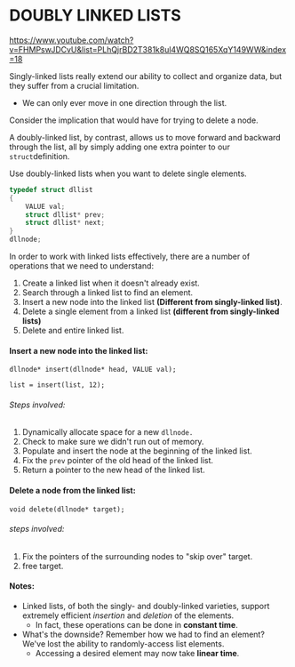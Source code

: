 # DOUBLY LINKED LISTS

https://www.youtube.com/watch?v=FHMPswJDCvU&list=PLhQjrBD2T381k8ul4WQ8SQ165XqY149WW&index=18

Singly-linked lists really extend our ability to collect and organize data, but they suffer from a crucial limitation.

- We can only ever move in one direction through the list.

Consider the implication that would have for trying to delete a node.

A doubly-linked list, by contrast, allows us to move forward and backward through the list, all by simply adding one extra pointer to our `struct`definition.

Use doubly-linked lists when you want to delete single elements.

```c
typedef struct dllist
{
    VALUE val;
    struct dllist* prev;
    struct dllist* next;
}
dllnode;
```

In order to work with linked lists effectively, there are a number of operations that we need to understand:

1. Create a linked list when it doesn't already exist.
2. Search through a linked list to find an element.
3. Insert a new node into the linked list **(Different from singly-linked list)**.
4. Delete a single element from a linked list **(different from singly-linked lists)**
5. Delete and entire linked list.

#### Insert a new node into the linked list:

`dllnode* insert(dllnode* head, VALUE val);`

`list = insert(list, 12);`

###### Steps involved:

1. Dynamically allocate space for a new `dllnode.`
2. Check to make sure we didn't run out of memory.
3. Populate and insert the node at the beginning of the linked list.
4. Fix the `prev` pointer of the old head of the linked list.
5. Return a pointer to the new head of the linked list.

#### Delete a node from the linked list:

`void delete(dllnode* target);`

###### steps involved:

1. Fix the pointers of the surrounding nodes to "skip over" target.
2. free target.

#### Notes:

- Linked lists, of both the singly- and doubly-linked varieties, support extremely efficient *insertion* and *deletion* of the elements.
    - In fact, these operations can be done in **constant time**.
- What's the downside? Remember how we had to find an element? We've lost the ability to randomly-access list elements.
    - Accessing a desired element may now take **linear time**.

